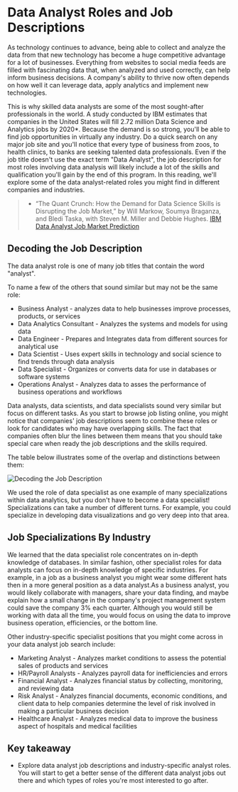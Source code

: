 # Data Analyst Roles and Job Descriptions

As technology continues to advance, being able to collect and analyze the data from that new technology has become a huge competitive advantage for a lot of businesses. Everything from websites to social media feeds are filled with fascinating data that, when analyzed and used correctly, can help inform business decisions. A company's ability to thrive now often depends on how well it can leverage data, apply analytics and implement new technologies.

This is why skilled data analysts are some of the most sought-after professionals in the world. A study conducted by IBM estimates that companies in the United States will fill 2.72 million Data Science and Analytics jobs by 2020\*. Because the demand is so strong, you'll be able to find job opportunities in virtually any industry. Do a quick search on any major job site and you'll notice that every type of business from zoos, to health clinics, to banks are seeking talented data professionals. Even if the job title doesn't use the exact term "Data Analyst", the job description for most roles involving data analysis will likely include a lot of the skills and qualification you'll gain by the end of this program. In this reading, we'll explore some of the data analyst-related roles you might find in different companies and industries.

> - “The Quant Crunch: How the Demand for Data Science Skills is Disrupting the Job Market,” by Will Markow, Soumya Braganza, and Bledi Taska, with Steven M. Miller and Debbie Hughes. [IBM Data Analyst Job Market Prediction](https://www.ibm.com/downloads/cas/3RL3VXGA)

## Decoding the Job Description

The data analyst role is one of many job titles that contain the word "analyst".

To name a few of the others that sound similar but may not be the same role:

- Business Analyst - analyzes data to help businesses improve processes, products, or services
- Data Analytics Consultant - Analyzes the systems and models for using data
- Data Engineer - Prepares and Integrates data from different sources for analytical use
- Data Scientist - Uses expert skills in technology and social science to find trends through data analysis
- Data Specialist - Organizes or converts data for use in databases or software systems
- Operations Analyst - Analyzes data to asses the performance of business operations and workflows

Data analysts, data scientists, and data specialists sound very similar but focus on different tasks. As you start to browse job listing online, you might notice that companies' job descriptions seem to combine these roles or look for candidates who may have overlapping skills. The fact that companies often blur the lines between them means that you should take special care when ready the job descriptions and the skills required.

The table below illustrates some of the overlap and distinctions between them:

![Decoding the Job Description](https://d3c33hcgiwev3.cloudfront.net/imageAssetProxy.v1/HtY7wOoDR8GWO8DqA0fB5w_a7541b9b5e7142b9baf13596d5fa5667_Screen-Shot-2021-02-24-at-4.22.21-PM.png?expiry=1631404800000&hmac=BizeH3WEHG1_2Oe39hVC1tnHhueoTwceecahF7N1Tjs)

We used the role of data specialist as one example of many specializations within data analytics, but you don't have to become a data specialist! Specializations can take a number of different turns. For example, you could specialize in developing data visualizations and go very deep into that area.

## Job Specializations By Industry

We learned that the data specialist role concentrates on in-depth knowledge of databases. In similar fashion, other specialist roles for data analysts can focus on in-depth knowledge of specific industries. For example, in a job as a business analyst you might wear some different hats then in a more general position as a data analyst.As a business analyst, you would likely collaborate with managers, share your data finding, and maybe explain how a small change in the company's project management system could save the company 3% each quarter. Although you would still be working with data all the time, you would focus on using the data to improve business operation, efficiencies, or the bottom line.

Other industry-specific specialist positions that you might come across in your data analyst job search include:

- Marketing Analyst - Analyzes market conditions to assess the potential sales of products and services
- HR/Payroll Analysts - Analyzes payroll data for inefficiencies and errors
- Financial Analyst - Analyzes financial status by collecting, monitoring, and reviewing data
- Risk Analyst - Analyzes financial documents, economic conditions, and client data to help companies determine the level of risk involved in making a particular business decision
- Healthcare Analyst - Analyzes medical data to improve the business aspect of hospitals and medical facilities

## Key takeaway

- Explore data analyst job descriptions and industry-specific analyst roles. You will start to get a better sense of the different data analyst jobs out there and which types of roles you're most interested to go after.
